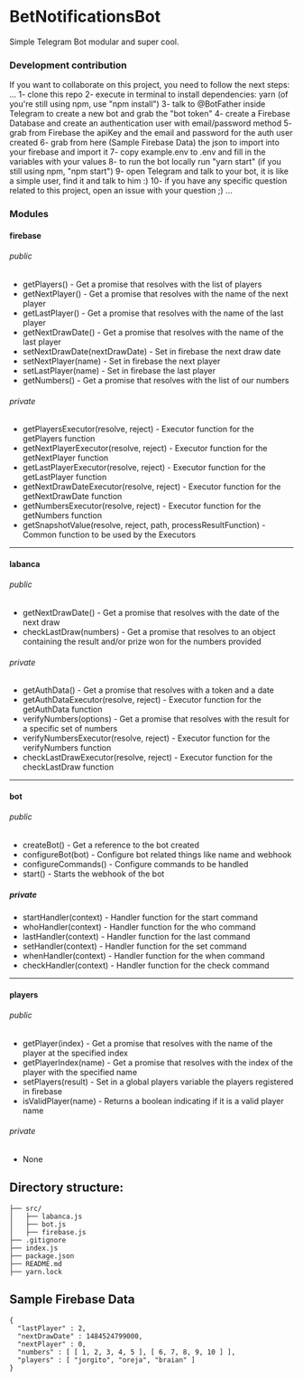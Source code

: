 # BetNotificationsBot
Simple Telegram Bot modular and super cool.

### Development contribution
If you want to collaborate on this project, you need to follow the next steps:
...
1- clone this repo
2- execute in terminal to install dependencies: yarn (of you're still using npm, use "npm install")
3- talk to @BotFather inside Telegram to create a new bot and grab the "bot token"
4- create a Firebase Database and create an authentication user with email/password method
5- grab from Firebase the apiKey and the email and password for the auth user created
6- grab from here (Sample Firebase Data) the json to import into your firebase and import it
7- copy example.env to .env and fill in the variables with your values
8- to run the bot locally run "yarn start" (if you still using npm, "npm start")
9- open Telegram and talk to your bot, it is like a simple user, find it and talk to him :)
10- if you have any specific question related to this project, open an issue with your question ;)
...

### Modules

#### firebase

###### public
* getPlayers() - Get a promise that resolves with the list of players
* getNextPlayer() - Get a promise that resolves with the name of the next player
* getLastPlayer() - Get a promise that resolves with the name of the last player
* getNextDrawDate() - Get a promise that resolves with the name of the last player
* setNextDrawDate(nextDrawDate) - Set in firebase the next draw date
* setNextPlayer(name) - Set in firebase the next player
* setLastPlayer(name) - Set in firebase the last player
* getNumbers() - Get a promise that resolves with the list of our numbers

###### private
* getPlayersExecutor(resolve, reject) - Executor function for the getPlayers function
* getNextPlayerExecutor(resolve, reject) - Executor function for the getNextPlayer function
* getLastPlayerExecutor(resolve, reject) - Executor function for the getLastPlayer function
* getNextDrawDateExecutor(resolve, reject) - Executor function for the getNextDrawDate function
* getNumbersExecutor(resolve, reject) - Executor function for the getNumbers function
* getSnapshotValue(resolve, reject, path, processResultFunction) - Common function to be used by the Executors

---
#### labanca

###### public
* getNextDrawDate() - Get a promise that resolves with the date of the next draw
* checkLastDraw(numbers) - Get a promise that resolves to an object containing the result and/or prize won for the numbers provided

###### private
* getAuthData() - Get a promise that resolves with a token and a date
* getAuthDataExecutor(resolve, reject) - Executor function for the getAuthData function
* verifyNumbers(options) - Get a promise that resolves with the result for a specific set of numbers
* verifyNumbersExecutor(resolve, reject) - Executor function for the verifyNumbers function
* checkLastDrawExecutor(resolve, reject) - Executor function for the checkLastDraw function

---
#### bot

###### public
* createBot() - Get a reference to the bot created
* configureBot(bot) - Configure bot related things like name and webhook
* configureCommands() - Configure commands to be handled
* start() - Starts the webhook of the bot

##### private
* startHandler(context) - Handler function for the start command
* whoHandler(context) - Handler function for the who command
* lastHandler(context) - Handler function for the last command
* setHandler(context) - Handler function for the set command
* whenHandler(context) - Handler function for the when command
* checkHandler(context) - Handler function for the check command

---
#### players

###### public
* getPlayer(index) - Get a promise that resolves with the name of the player at the specified index
* getPlayerIndex(name) - Get a promise that resolves with the index of the player with the specified name
* setPlayers(result) - Set in a global players variable the players registered in firebase
* isValidPlayer(name) - Returns a boolean indicating if it is a valid player name

###### private
* None

## Directory structure:
```
├── src/
│   ├── labanca.js
│   ├── bot.js
│   ├── firebase.js
├── .gitignore
├── index.js
├── package.json
├── README.md
├── yarn.lock
```

## Sample Firebase Data
```
{
  "lastPlayer" : 2,
  "nextDrawDate" : 1484524799000,
  "nextPlayer" : 0,
  "numbers" : [ [ 1, 2, 3, 4, 5 ], [ 6, 7, 8, 9, 10 ] ],
  "players" : [ "jorgito", "oreja", "braian" ]
}

```
